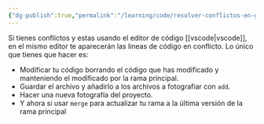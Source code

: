 ```yaml
---
{"dg-publish":true,"permalink":"/learning/code/resolver-conflictos-en-git/","created":"2024-03-27T20:38","updated":"2024-03-27T20:38"}
---
```


Si tienes conflictos y estas usando el editor de código [[vscode\|vscode]], en el mismo editor te aparecerán las lineas de código en conflicto. Lo único que tienes que hacer es:
- Modificar tu código borrando el código que has modificado y manteniendo el modificado por la rama principal.
- Guardar el archivo y añadirlo a los archivos a fotografiar con `add`.
- Hacer una nueva fotografía del proyecto.
- Y ahora si usar `merge` para actualizar tu rama a la última versión de la rama principal